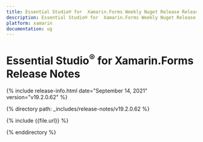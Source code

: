 ```yaml
---
title: Essential Studio® for  Xamarin.Forms Weekly Nuget Release Release Notes  
description: Essential Studio® for  Xamarin.Forms Weekly Nuget Release Release Notes  
platform: xamarin
documentation: ug
---
```


# Essential Studio<sup>®</sup> for  Xamarin.Forms  Release Notes  

{% include release-info.html date="September 14, 2021"  version="v19.2.0.62" %} 


{% directory path: _includes/release-notes/v19.2.0.62
 %}

{% include {{file.url}} %}

{% enddirectory %}